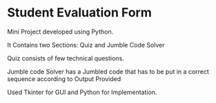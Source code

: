 # Student Evaluation Form
Mini Project developed using Python.


It Contains two Sections:
  Quiz and
  Jumble Code Solver
  
Quiz consists of few technical questions.

Jumble code Solver has a Jumbled code that has to be put in a correct sequence according to Output Provided

Used Tkinter for GUI and Python for Implementation.
